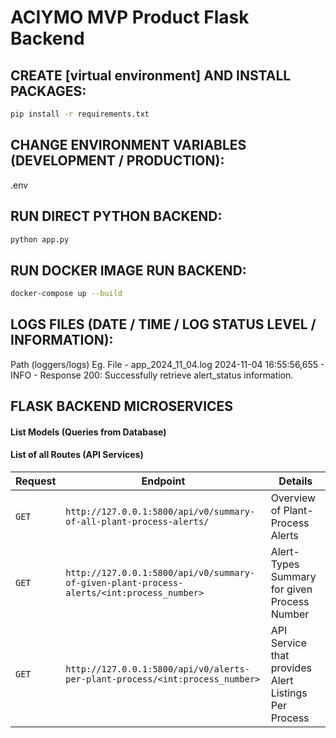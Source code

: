 # ACIYMO MVP Product Flask Backend

## CREATE [virtual environment] AND INSTALL PACKAGES:
```sh
pip install -r requirements.txt
```
## CHANGE ENVIRONMENT VARIABLES (DEVELOPMENT / PRODUCTION):
.env 

## RUN DIRECT PYTHON BACKEND:
```sh
python app.py 
```

## RUN DOCKER IMAGE RUN BACKEND:
```sh
docker-compose up --build
```

## LOGS FILES (DATE / TIME / LOG STATUS LEVEL / INFORMATION):
Path (loggers/logs)
Eg. File - app_2024_11_04.log
2024-11-04 16:55:56,655 - INFO - Response 200: Successfully retrieve alert_status information.

## FLASK BACKEND MICROSERVICES 
#### List Models (Queries from Database)

#### List of all Routes (API Services)
| Request | Endpoint |  Details |
| --- | --- | --- |
| `GET` | `http://127.0.0.1:5800/api/v0/summary-of-all-plant-process-alerts/`| Overview of Plant-Process Alerts|
| `GET` | `http://127.0.0.1:5800/api/v0/summary-of-given-plant-process-alerts/<int:process_number>`| Alert-Types Summary for given Process Number|
| `GET` | `http://127.0.0.1:5800/api/v0/alerts-per-plant-process/<int:process_number>`| API Service that provides Alert Listings Per Process

